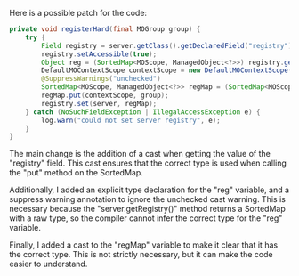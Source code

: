 Here is a possible patch for the code:

```java
private void registerHard(final MOGroup group) {
    try {
        Field registry = server.getClass().getDeclaredField("registry");
        registry.setAccessible(true);
        Object reg = (SortedMap<MOScope, ManagedObject<?>>) registry.get(server);
        DefaultMOContextScope contextScope = new DefaultMOContextScope(new OctetString(""), group.getScope());
        @SuppressWarnings("unchecked")
        SortedMap<MOScope, ManagedObject<?>> regMap = (SortedMap<MOScope, ManagedObject<?>>) reg;
        regMap.put(contextScope, group);
        registry.set(server, regMap);
    } catch (NoSuchFieldException | IllegalAccessException e) {
        log.warn("could not set server registry", e);
    }
}
```

The main change is the addition of a cast when getting the value of the "registry" field. This cast ensures that the correct type is used when calling the "put" method on the SortedMap.

Additionally, I added an explicit type declaration for the "reg" variable, and a suppress warning annotation to ignore the unchecked cast warning. This is necessary because the "server.getRegistry()" method returns a SortedMap with a raw type, so the compiler cannot infer the correct type for the "reg" variable.

Finally, I added a cast to the "regMap" variable to make it clear that it has the correct type. This is not strictly necessary, but it can make the code easier to understand.